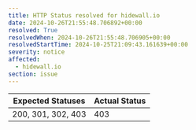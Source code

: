 ```yaml
---
title: HTTP Status resolved for hidewall.io
date: 2024-10-26T21:55:48.706892+00:00
resolved: True
resolvedWhen: 2024-10-26T21:55:48.706905+00:00
resolvedStartTime: 2024-10-25T21:09:43.161639+00:00
severity: notice
affected:
  - hidewall.io
section: issue
---
```


| Expected Statuses | Actual Status  |
|-------------------|----------------|
| 200, 301, 302, 403 | 403 |
